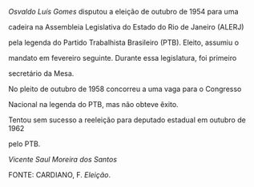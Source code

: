 

*Osvaldo Luís Gomes* disputou a eleição de outubro de 1954 para uma

cadeira na Assembleia Legislativa do Estado do Rio de Janeiro (ALERJ)

pela legenda do Partido Trabalhista Brasileiro (PTB). Eleito, assumiu o

mandato em fevereiro seguinte. Durante essa legislatura, foi primeiro

secretário da Mesa.



No pleito de outubro de 1958 concorreu a uma vaga para o Congresso

Nacional na legenda do PTB, mas não obteve êxito.



Tentou sem sucesso a reeleição para deputado estadual em outubro de 1962

pelo PTB.



*Vicente Saul Moreira dos Santos*



FONTE: CARDIANO, F. *Eleição*.

